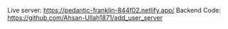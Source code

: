 Live server: https://pedantic-franklin-844f02.netlify.app/
Backend Code: https://github.com/Ahsan-Ullah1871/add_user_server
